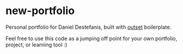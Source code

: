 # new-portfolio
Personal portfolio for Daniel Destefanis, built with <a href="https://github.com/callmecavs/outset">outset</a> boilerplate.

Feel free to use this code as a jumping off point for your own portfolio, project, or learning tool :)